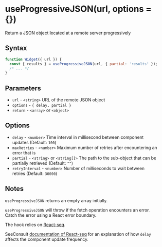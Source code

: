 # useProgressiveJSON(url, options = {}) 

Return a JSON object located at a remote server progressively

## Syntax

```js
function Widget({ url }) {
  const { results } = useProgressiveJSON(url, { partial: 'results' });
  /* ... */
}
```

## Parameters

* `url` - `<string>` URL of the remote JSON object
* `options` - `{ delay, partial }`
* `return` - `<array>` or `<object>`

## Options

* `delay` - `<number>` Time interval in millisecond between component updates (Default: `100`)
* `maxRetries` - `<number>` Maximum number of retries after encountering an error that is 
* `partial` - `<string>` or `<string[]>` The path to the sub-object that can be partially retrieved (Default: `""`)
* `retryInterval` - `<number>` Number of milliseconds to wait between retries (Default: `30000`)

## Notes

`useProgressiveJSON` returns an empty array initially.

`useProgressiveJSON` will throw if the fetch operation encounters an error. Catch the error using 
a React error boundary.

The hook relies on [React-seq](https://github.com/chung-leong/react-seq#readme).

SeeConsult [documentation of React-seq](https://github.com/chung-leong/react-seq/blob/main/doc/defer.md#deferment-explained)
for an explanation of how `delay` affects the component update frequency.
